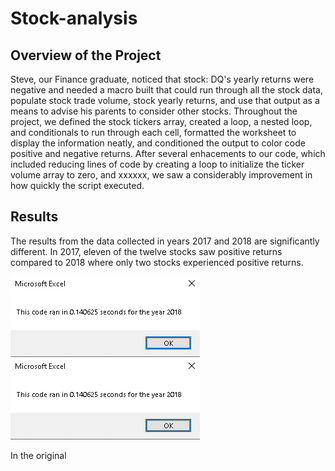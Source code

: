 # Stock-analysis

## Overview of the Project

Steve, our Finance graduate, noticed that stock: DQ's yearly returns were negative and needed a macro built that could run through all the stock data, populate stock trade volume, stock yearly returns, and use that output as a means to advise his parents to consider other stocks. Throughout the project, we defined the stock tickers array, created a loop, a nested loop, and conditionals to run through each cell, formatted the worksheet to display the information neatly, and conditioned the output to color code positive and negative returns. After several enhacements to our code, which included reducing lines of code by creating a loop to initialize the ticker volume array to zero, and xxxxxx, we saw a considerably improvement in how quickly the script executed.

## Results

The results from the data collected in years 2017 and 2018 are significantly different. In 2017, eleven of the twelve stocks saw positive returns compared to 2018 where only two stocks experienced positive returns.

![2017 Stock Returns](https://github.com/carolinaroca007/Stock-analysis/blob/master/Resources/VBA_Challenge_2018.png)
![2018 Stock Returns](https://github.com/carolinaroca007/Stock-analysis/blob/master/Resources/VBA_Challenge_2018.png)

In the original 

